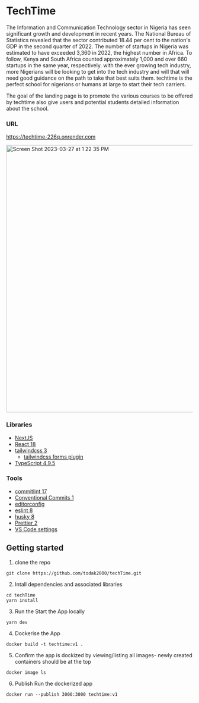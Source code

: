 # TechTime

The Information and Communication Technology sector in Nigeria has seen significant growth and development in recent years. The National Bureau of Statistics revealed that the sector contributed 18.44 per cent to the nation's GDP in the second quarter of 2022. The number of startups in Nigeria was estimated to have exceeded 3,360 in 2022, the highest number in Africa. To follow, Kenya and South Africa counted approximately 1,000 and over 660 startups in the same year, respectively.
with the ever growing tech industry, more Nigerians will be looking to get into the tech industry and will that will need good guidance on the path to take that best suits them. techtime is the perfect school for nigerians or humans at large to start their tech carriers.

The goal of the landing page is to promote the various courses to be offered by techtime also give users and potential students detailed information about the school.

### URL

https://techtime-226q.onrender.com

<img width="719" alt="Screen Shot 2023-03-27 at 1 22 35 PM" src="https://user-images.githubusercontent.com/26861798/227940333-cf478d15-ba6d-4387-9f16-d33022904b59.png">

### Libraries

- [NextJS](https://nextjs.org/)
- [React 18](https://reactjs.org/)
- [tailwindcss 3](https://tailwindcss.com/)
  - [tailwindcss forms plugin](https://tailwindcss-forms.vercel.app/)
- [TypeScript 4.9.5](https://www.typescriptlang.org/)

### Tools

- [commitlint 17](https://commitlint.js.org)
- [Conventional Commits 1](https://www.conventionalcommits.org)
- [editorconfig](https://editorconfig.org/)
- [eslint 8](https://eslint.org/)
- [husky 8](https://typicode.github.io/husky/#/)
- [Prettier 2](https://prettier.io/)
- [VS Code settings](https://code.visualstudio.com/)

## Getting started

1. clone the repo

```
git clone https://github.com/todak2000/techTime.git
```

2. Intall dependencies and associated libraries

```
cd techTime
yarn install
```

3. Run the Start the App locally

```
yarn dev
```

4. Dockerise the App

```
docker build -t techtime:v1 .
```

5. Confirm the app is dockized by viewing/listing all images- newly created containers should be at the top

```
docker image ls
```

6. Publish Run the dockerized app

```
docker run --publish 3000:3000 techtime:v1
```
